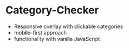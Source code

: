 # Category-Checker

- Responsive overlay with clickable categories
- mobile-first approach
- functionality with vanilla JavaScript
